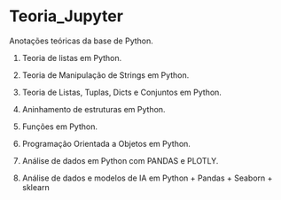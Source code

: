 # Teoria_Jupyter
Anotações teóricas da base de Python.

1) Teoria de listas em Python.

2) Teoria de Manipulação de Strings em Python.

3) Teoria de Listas, Tuplas, Dicts e Conjuntos em Python.

4) Aninhamento de estruturas em Python.

5) Funções em Python.

6) Programação Orientada a Objetos em Python.

7) Análise de dados em Python com PANDAS e PLOTLY.

8) Análise de dados e modelos de IA em Python + Pandas + Seaborn + sklearn
